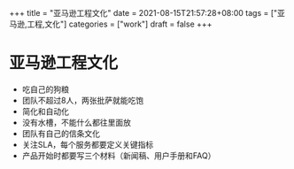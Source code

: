 +++
title = "亚马逊工程文化"
date = 2021-08-15T21:57:28+08:00
tags = ["亚马逊,工程,文化"]
categories = ["work"]
draft = false
+++
# 亚马逊工程文化
- 吃自己的狗粮
- 团队不超过8人，两张批萨就能吃饱
- 简化和自动化
- 没有水槽，不能什么都往里面放
- 团队有自己的信条文化
- 关注SLA，每个服务都要定义关键指标
- 产品开始时都要写三个材料（新闻稿、用户手册和FAQ）